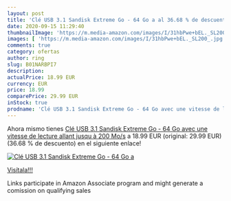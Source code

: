 ```yaml
---
layout: post
title: 'Clé USB 3.1 Sandisk Extreme Go - 64 Go a al 36.68 % de descuento'
date: 2020-09-15 11:29:40
thumbnailImage: 'https://m.media-amazon.com/images/I/31hbPwe+bEL._SL200_.jpg'
images: [ 'https://m.media-amazon.com/images/I/31hbPwe+bEL._SL200_.jpg' ]
comments: true
category: ofertas
author: ring
slug: B01NARBPI7
description:
actualPrice: 18.99 EUR
currency: EUR
price: 18.99
comparePrice: 29.99 EUR
inStock: true
prodname: 'Clé USB 3.1 Sandisk Extreme Go - 64 Go avec une vitesse de lecture allant jusqu à 200 Mo/s'
---
```


Ahora mismo tienes [Clé USB 3.1 Sandisk Extreme Go - 64 Go avec une vitesse de lecture allant jusqu à 200 Mo/s](https://www.amazon.fr/dp/B01NARBPI7/?tag=tolees0d-21) a 18.99 EUR (original: 29.99 EUR) (36.68 %  de descuento) en el siguiente enlace!

[![Clé USB 3.1 Sandisk Extreme Go - 64 Go a](https://m.media-amazon.com/images/I/31hbPwe+bEL._SL200_.jpg)](https://www.amazon.fr/dp/B01NARBPI7/?tag=tolees0d-21)

[Visítala!!!](https://www.amazon.fr/dp/B01NARBPI7/?tag=tolees0d-21)

Links participate in Amazon Associate program and might generate a comission on qualifying sales
